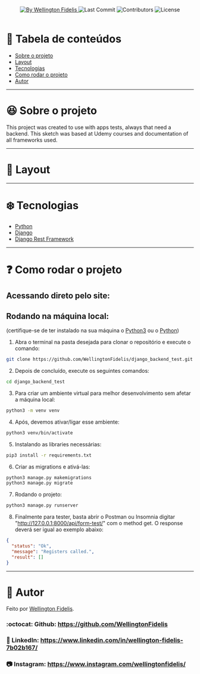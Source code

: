 <p align="center">
  <img src="" alt="" />
</p>

<p align="center">
  <a href="https://github.com/WellingtonFidelis">
    <img alt="By Wellington Fidelis" src="https://img.shields.io/badge/made%20by-Wellington%20Fidelis-5965e0">
  </a>

  <img alt="Last Commit" src="https://img.shields.io/github/last-commit/WellingtonFidelis/moveit-next?color=rgb(89,101,224)">

  <img alt="Contributors" src="https://img.shields.io/github/contributors/WellingtonFidelis/moveit-next?color=rgb(89,101,224)">

  <img alt="License" src="https://img.shields.io/badge/license-MIT-%2304D361?color=rgb(89,101,224)">
</p>

<p align="center">
  <img src="" />
</p>

# :pushpin: Tabela de conteúdos

* [Sobre o projeto](#satisfied-sobre-o-projeto)
* [Layout](#panda_face-layout)
* [Tecnologias](#snowflake-tecnologias)
* [Como rodar o projeto](#question-como-rodar-o-projeto)
* [Autor](#closed_book-autor)

---
# :satisfied: Sobre o projeto
This project was created to use with apps tests, always that need a backend. This sketch was based at Udemy courses and documentation of all frameworks used.

---
# :panda_face: Layout
<!-- * [Figma](https://www.figma.com/file/W9GhJmXJNOZsvA7kcEqOlc/Move.it-1.0-Copy) -->

---
# :snowflake: Tecnologias
* [Python](https://www.python.org)
* [Django](https://www.djangoproject.com)
* [Django Rest Framework](https://www.django-rest-framework.org)

---
# :question: Como rodar o projeto
## Acessando direto pelo site:
<!-- * Você pode clicar nesse [link](https://moveit-next-n0e3rb6sw-wellingtonsilveira.vercel.app/) e acessar a aplicação que está hospedada na plataforma da Vercel. -->

## Rodando na máquina local:
(certifique-se de ter instalado na sua máquina o [Python3](https://www.python.org/downloads/) ou o [Python](https://docs.python.org/2.7/installing/index.html))
1. Abra o terminal na pasta desejada para clonar o repositório e execute o comando:
``` bash
git clone https://github.com/WellingtonFidelis/django_backend_test.git
```
2. Depois de concluído, execute os seguintes comandos:
``` bash
cd django_backend_test
```
3. Para criar um ambiente virtual para melhor desenvolvimento sem afetar a máquina local:
``` bash
python3 -m venv venv
```
4. Após, devemos ativar/ligar esse ambiente:
``` bash
python3 venv/bin/activate
```
5. Instalando as libraries necessárias:
``` bash
pip3 install -r requirements.txt
```
6. Criar as migrations e ativá-las:
```bash
python3 manage.py makemigrations
python3 manage.py migrate
```
7. Rodando o projeto:
```bash
python3 manage.py runserver
```
8. Finalmente para tester, basta abrir o Postman ou Insomnia digitar "http://127.0.0.1:8000/api/form-test/" com o method get. O response deverá ser igual ao exemplo abaixo:
```json
{
  "status": "Ok",
  "message": "Registers called.",
  "result": []
}
```

---
# :closed_book: Autor
Feito por [Wellington Fidelis](https://github.com/WellingtonFidelis).
### :octocat: Github: https://github.com/WellingtonFidelis
### :link: LinkedIn: https://www.linkedin.com/in/wellington-fidelis-7b02b167/
### :camera: Instagram: https://www.instagram.com/wellingtonfidelis/
